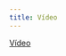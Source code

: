 ```yaml
---
title: Vídeo
---
```


[Vídeo](https://github.com/user-attachments/assets/3ecdfb2a-b0e4-4a7a-a88d-94358fa5b97a)
